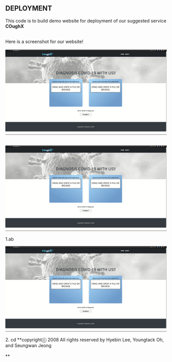 ## DEPLOYMENT ##
This code is to build demo website for deployment of our suggested service **COughX**<br /><br />

Here is a screenshot for our website!<br /><br />
![website_main](./website_main.png)<br /><br />
<p align="center"><img src="./website_main.png"></p>
1.ab
<p align="center"><img src="./website_main.png"></p>
2. cd
**copyrightⓒ 2008 All rights reserved by Hyebin Lee, Youngtack Oh, and Seungwan Jeong<br /><br />**
